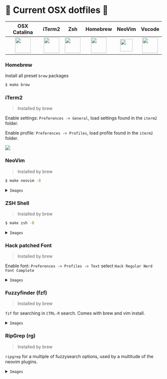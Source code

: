 <p align="center">

#  Current OSX dotfiles 


|                                 OSX Catalina                                  |                           iTerm2                           |                            Zsh                             |                                  Homebrew                                  |                                              NeoVim                                              |                                                                              Vscode                                                                               |
| :---------------------------------------------------------------------------: | :--------------------------------------------------------: | :--------------------------------------------------------: | :------------------------------------------------------------------------: | :----------------------------------------------------------------------------------------------: | :---------------------------------------------------------------------------------------------------------------------------------------------------------------: |
| <img src="http://simpleicon.com/wp-content/uploads/apple.png" width="50px" /> | <img src="https://i.imgur.com/G7VqzcM.png" width="50px" /> | <img src="https://i.imgur.com/dEqXUCc.png" width="50px" /> | <img src="https://brew.sh/assets/img/homebrew-256x256.png" width="50px" /> | <img src="https://symbols.getvecta.com/stencil_89/30_neovim-icon.ed94bd2e58.svg" width="40px" /> | <img src="https://upload.wikimedia.org/wikipedia/commons/thumb/9/9a/Visual_Studio_Code_1.35_icon.svg/1024px-Visual_Studio_Code_1.35_icon.svg.png" width="50px" /> |

</p>

### Homebrew

Install all preset `brew` packages

```sh
$ make brew
```

### iTerm2

> Installed by brew

Enable settings: `Preferences -> General`, load settings found in the `iterm2` folder.

Enable profile: `Preferences -> Profiles`, load profile found in the `iterm2` folder.

<img src="https://i.imgur.com/GzJp8GW.png" />

### NeoVim

> Installed by brew

```sh
$ make neovim -B
```

<details><summary><code>Images</code></summary>
<p>
<img src="https://i.imgur.com/vtXiHQ0.png" />
</p>
</details>

### ZSH Shell

> Installed by brew

```sh
$ make zsh -B
```

<details><summary><code>Images</code></summary>
<p>
<img src="https://i.imgur.com/Qnz3IZG.png" />
</p>
</details>

### Hack patched Font

> Installed by brew

Enable font: `Preferences -> Profiles -> Text` select `Hack Regular Nerd Font Complete`

<details><summary><code>Images</code></summary>
<p>
<img src="https://www.nerdfonts.com/assets/img/sankey-glyphs-combined-diagram.png" />
</p>
</details>

### Fuzzyfinder (fzf)

> Installed by brew

`fzf` for searching in `CTRL-R` search. Comes with brew and vim install.

<details><summary><code>Images</code></summary>
<p>
<img src="https://i.imgur.com/L35rILr.png" />
</p>
</details>

### RipGrep (rg)

> Installed by brew

`ripgrep` for a multiple of fuzzysearch options, used by a multitude of the neovim plugins.

<details><summary><code>Images</code></summary>
<p>
Search for files
<img src="https://i.imgur.com/tK6x229.png" />
Regex search for text inside files
<img src="https://i.imgur.com/u9TME6X.png" />
Search after buffers
<img src="https://i.imgur.com/kHaAbi1.png" />
Search for yanks
<img src="https://i.imgur.com/m9KFtzA.png" />
Search for commands
<img src="https://i.imgur.com/05I8ER3.png" />
</p>
</details>
